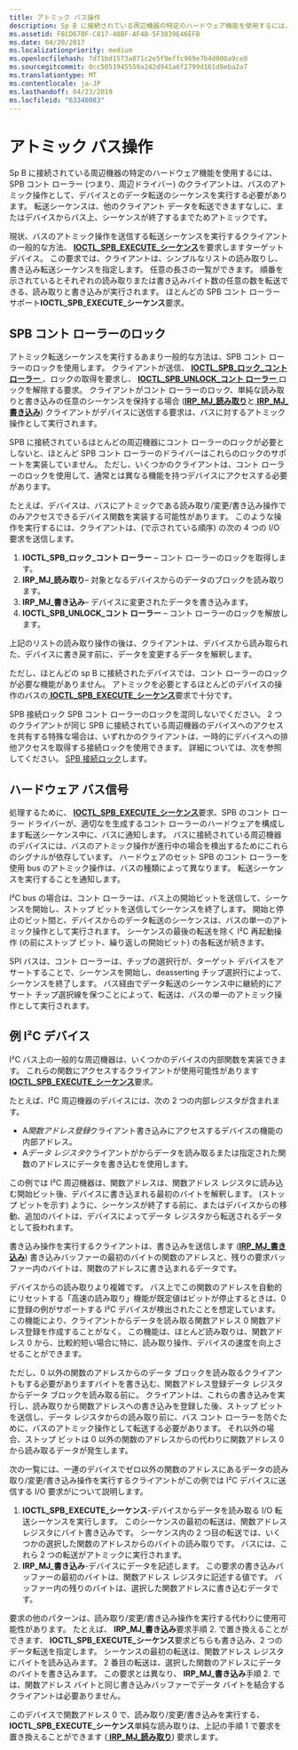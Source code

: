 ```yaml
---
title: アトミック バス操作
description: Sp B に接続されている周辺機器の特定のハードウェア機能を使用するには、SPB コント ローラー (つまり、周辺ドライバー) のクライアントは、バスのアトミック操作として、デバイスとのデータ転送のシーケンスを実行する必要があります。
ms.assetid: F8CD670F-C817-40BF-AF4B-5F3839E46EFB
ms.date: 04/20/2017
ms.localizationpriority: medium
ms.openlocfilehash: 7d71bd1573a871c2e5f9effc969e7b4d000a9ce0
ms.sourcegitcommit: 0cc5051945559a242d941a6f2799d161d8eba2a7
ms.translationtype: MT
ms.contentlocale: ja-JP
ms.lasthandoff: 04/23/2019
ms.locfileid: "63348083"
---
```

# <a name="atomic-bus-operations"></a>アトミック バス操作


Sp B に接続されている周辺機器の特定のハードウェア機能を使用するには、SPB コント ローラー (つまり、周辺ドライバー) のクライアントは、バスのアトミック操作として、デバイスとのデータ転送のシーケンスを実行する必要があります。 転送シーケンスは、他のクライアント データを転送できますなしに、またはデバイスからバス上、シーケンスが終了するまでためアトミックです。

現状、バスのアトミック操作を送信する転送シーケンスを実行するクライアントの一般的な方法、 [ **IOCTL\_SPB\_EXECUTE\_シーケンス**](https://msdn.microsoft.com/library/windows/hardware/hh450857)を要求しますターゲット デバイス。 この要求では、クライアントは、シンプルなリストの読み取りし、書き込み転送シーケンスを指定します。 任意の長さの一覧ができます。 順番を示されているとそれぞれの読み取りまたは書き込みバイト数の任意の数を転送できる、読み取りと書き込みが実行されます。 ほとんどの SPB コント ローラー サポート**IOCTL\_SPB\_EXECUTE\_シーケンス**要求。

## <a name="spb-controller-locks"></a>SPB コント ローラーのロック


アトミック転送シーケンスを実行するあまり一般的な方法は、SPB コント ローラーのロックを使用します。 クライアントが送信、 [ **IOCTL\_SPB\_ロック\_コント ローラー** ](https://msdn.microsoft.com/library/windows/hardware/hh450858) 、ロックの取得を要求し、 [ **IOCTL\_SPB\_UNLOCK\_コント ローラー** ](https://msdn.microsoft.com/library/windows/hardware/hh450859)ロックを解除する要求。 クライアントがコント ローラーのロック、単純な読み取りと書き込みの任意のシーケンスを保持する場合 ([**IRP\_MJ\_読み取り**](https://msdn.microsoft.com/library/windows/hardware/ff550794)と[ **IRP\_MJ\_書き込み**](https://msdn.microsoft.com/library/windows/hardware/ff550819)) クライアントがデバイスに送信する要求は、バスに対するアトミック操作として実行されます。

SPB に接続されているほとんどの周辺機器にコント ローラーのロックが必要としないと、ほとんど SPB コント ローラーのドライバーはこれらのロックのサポートを実装していません。 ただし、いくつかのクライアントは、コント ローラーのロックを使用して、通常とは異なる機能を持つデバイスにアクセスする必要があります。

たとえば、デバイスは、バスにアトミックである読み取り/変更/書き込み操作でのみアクセスできるデバイス関数を実装する可能性があります。 このような操作を実行するには、クライアントは、(で示されている順序) の次の 4 つの I/O 要求を送信します。

1.  **IOCTL\_SPB\_ロック\_コント ローラー** – コント ローラーのロックを取得します。
2.  **IRP\_MJ\_読み取り**– 対象となるデバイスからのデータのブロックを読み取ります。
3.  **IRP\_MJ\_書き込み**– デバイスに変更されたデータを書き込みます。
4.  **IOCTL\_SPB\_UNLOCK\_コント ローラー** – コント ローラーのロックを解放します。

上記のリストの読み取り操作の後は、クライアントは、デバイスから読み取られた、デバイスに書き戻す前に、データを変更するデータを解釈します。

ただし、ほとんどの sp B に接続されたデバイスでは、コント ローラーのロックが必要な機能がありません。 アトミックを必要とするほとんどのデバイスの操作のバスの[ **IOCTL\_SPB\_EXECUTE\_シーケンス**](https://msdn.microsoft.com/library/windows/hardware/hh450857)要求で十分です。

SPB 接続ロック SPB コント ローラーのロックを混同しないでください。 2 つのクライアントが同じ SPB に接続されている周辺機器のデバイスへのアクセスを共有する特殊な場合は、いずれかのクライアントは、一時的にデバイスへの排他アクセスを取得する接続ロックを使用できます。 詳細については、次を参照してください。 [SPB 接続ロック](https://msdn.microsoft.com/library/windows/hardware/jj819326)します。

## <a name="hardware-bus-signals"></a>ハードウェア バス信号


処理するために、 [ **IOCTL\_SPB\_EXECUTE\_シーケンス**](https://msdn.microsoft.com/library/windows/hardware/hh450857)要求、SPB のコント ローラー ドライバーが、適切なを生成するコント ローラーのハードウェアを構成します転送シーケンス中に、バスに通知します。 バスに接続されている周辺機器のデバイスには、バスのアトミック操作が進行中の場合を検出するためにこれらのシグナルが依存しています。 ハードウェアのセット SPB のコント ローラーを使用 bus のアトミック操作は、バスの種類によって異なります。 転送シーケンスを実行することを通知します。

I²C bus の場合は、コント ローラーは、バス上の開始ビットを送信して、シーケンスを開始し、ストップ ビットを送信してシーケンスを終了します。 開始と停止のビット間と、デバイスからのデータ転送のシーケンスは、バスの単一のアトミック操作として実行されます。 シーケンスの最後の転送を除く I²C 再起動操作 (の前にストップ ビット、繰り返しの開始ビット) の各転送が続きます。

SPI バスは、コント ローラーは、チップの選択行が、ターゲット デバイスをアサートすることで、シーケンスを開始し、deasserting チップ選択行によって、シーケンスを終了します。 バス経由でデータ転送のシーケンス中に継続的にアサート チップ選択線を保つことによって、転送は、バスの単一のアトミック操作として実行されます。

## <a name="an-example-ic-device"></a>例 I²C デバイス


I²C バス上の一般的な周辺機器は、いくつかのデバイスの内部関数を実装できます。 これらの関数にアクセスするクライアントが使用可能性があります[ **IOCTL\_SPB\_EXECUTE\_シーケンス**](https://msdn.microsoft.com/library/windows/hardware/hh450857)要求。

たとえば、I²C 周辺機器のデバイスには、次の 2 つの内部レジスタが含まれます。

-   A*関数アドレス登録*クライアント書き込みにアクセスするデバイスの機能の内部アドレス。
-   A*データ レジスタ*クライアントがからデータを読み取るまたは指定された関数のアドレスにデータを書き込むを使用します。

この例では I²C 周辺機器は、関数アドレスは、関数アドレス レジスタに読み込む開始ビット後、デバイスに書き込まれる最初のバイトを解釈します。 (ストップ ビットを示す) ように、シーケンスが終了する前に、またはデバイスからの移動、追加のバイトは、デバイスによってデータ レジスタから転送されるデータとして扱われます。

書き込み操作を実行するクライアントは、書き込みを送信します ([**IRP\_MJ\_書き込み**](https://msdn.microsoft.com/library/windows/hardware/ff550819)) 書き込みバッファーの最初のバイトの関数のアドレスと、残りの要求バッファー内のバイトは、関数のアドレスに書き込まれるデータです。

デバイスからの読み取りより複雑です。 バス上でこの関数のアドレスを自動的にリセットする「高速の読み取り」機能が既定値はビットが停止するときは、0 に登録の例がサポートする I²C デバイスが検出されたことを想定しています。 この機能により、クライアントからデータを読み取る関数アドレス 0 関数アドレス登録を作成することがなく。 この機能は、ほとんど読み取りは、関数アドレス 0 から、比較的短い場合に特に、読み取り操作、デバイスの速度を向上させることができます。

ただし、0 以外の関数のアドレスからのデータ ブロックを読み取るクライアントもする必要がありますバイトを書き込む、関数アドレス登録データ レジスタからデータ ブロックを読み取る前に。 クライアントは、これらの書き込みを実行し、読み取りから関数アドレスへの書き込みを登録した後、ストップ ビットを送信し、データ レジスタからの読み取り前に、バス コント ローラーを防ぐために、バスのアトミック操作として転送する必要があります。 それ以外の場合、ストップ ビットは 0 以外の関数のアドレスからの代わりに関数アドレス 0 から読み取るデータが発生します。

次の一覧には、一連のデバイスでゼロ以外の関数のアドレスにあるデータの読み取り/変更/書き込み操作を実行するクライアントがこの例では I²C デバイスに送信する I/O 要求がについて説明します。

1.  **IOCTL\_SPB\_EXECUTE\_シーケンス**-デバイスからデータを読み取る I/O 転送シーケンスを実行します。 このシーケンスの最初の転送は、関数アドレス レジスタにバイト書き込みです。 シーケンス内の 2 つ目の転送では、いくつかの選択した関数のアドレスからのバイトの読み取りです。 バスには、これら 2 つの転送がアトミックに実行されます。
2.  **IRP\_MJ\_書き込み**-デバイスにデータを記述します。 この要求の書き込みバッファーの最初のバイトは、関数アドレス レジスタに記述する値です。 バッファー内の残りのバイトは、選択した関数アドレスに書き込むデータです。

要求の他のパターンは、読み取り/変更/書き込み操作を実行する代わりに使用可能性があります。 たとえば、 **IRP\_MJ\_書き込み**要求手順 2. で置き換えることができます、 **IOCTL\_SPB\_EXECUTE\_シーケンス**要求どちらも書き込み、2 つのデータ転送を指定します。 シーケンスの最初の転送は、関数アドレス レジスタにバイトを読み込みます。 2 番目の転送は、選択した関数のアドレスにデータのバイトを書き込みます。 この要求とは異なり、 **IRP\_MJ\_書き込み**手順 2. では、関数アドレス バイトと同じ書き込みバッファーでデータ バイトを結合するクライアントは必要ありません。

このデバイスで関数アドレス 0 で、読み取り/変更/書き込みを実行する、 **IOCTL\_SPB\_EXECUTE\_シーケンス**単純な読み取りは、上記の手順 1 で要求を置き換えることができます ([ **IRP\_MJ\_読み取り**](https://msdn.microsoft.com/library/windows/hardware/ff550794)) 要求します。

 

 





